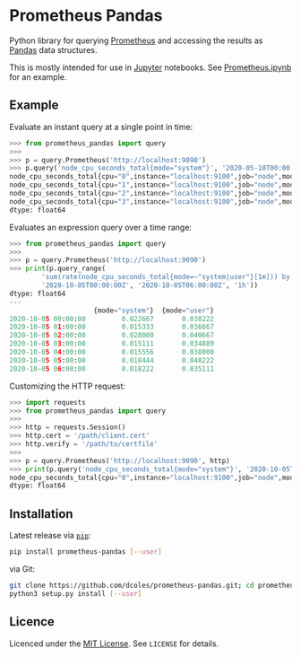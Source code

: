 # Prometheus Pandas

Python library for querying [Prometheus](https://prometheus.io/) and accessing the results as
 [Pandas](https://pandas.pydata.org/) data structures.

This is mostly intended for use in [Jupyter](https://jupyter.org/) notebooks. See [Prometheus.ipynb](Prometheus.ipynb) for an example.

## Example

Evaluate an instant query at a single point in time:

```python
>>> from prometheus_pandas import query
>>>
>>> p = query.Prometheus('http://localhost:9090')
>>> p.query('node_cpu_seconds_total{mode="system"}', '2020-05-10T00:00:00Z')
node_cpu_seconds_total{cpu="0",instance="localhost:9100",job="node",mode="system"}    15706.47
node_cpu_seconds_total{cpu="1",instance="localhost:9100",job="node",mode="system"}    15133.25
node_cpu_seconds_total{cpu="2",instance="localhost:9100",job="node",mode="system"}    15095.59
node_cpu_seconds_total{cpu="3",instance="localhost:9100",job="node",mode="system"}    14649.20
dtype: float64
```

Evaluates an expression query over a time range:

```python
>>> from prometheus_pandas import query
>>>
>>> p = query.Prometheus('http://localhost:9090')
>>> print(p.query_range(
        'sum(rate(node_cpu_seconds_total{mode=~"system|user"}[1m])) by (mode)',
        '2020-10-05T00:00:00Z', '2020-10-05T06:00:00Z', '1h'))
dtype: float64
---
                     {mode="system"}  {mode="user"}
2020-10-05 00:00:00         0.022667       0.038222
2020-10-05 01:00:00         0.015333       0.036667
2020-10-05 02:00:00         0.028000       0.040667
2020-10-05 03:00:00         0.015111       0.034889
2020-10-05 04:00:00         0.015556       0.038000
2020-10-05 05:00:00         0.018444       0.040222
2020-10-05 06:00:00         0.018222       0.035111
```

Customizing the HTTP request:

```python
>>> import requests
>>> from prometheus_pandas import query
>>>
>>> http = requests.Session()
>>> http.cert = '/path/client.cert'
>>> http.verify = '/path/to/certfile'
>>>
>>> p = query.Prometheus('http://localhost:9090', http)
>>> print(p.query('node_cpu_seconds_total{mode="system"}', '2020-10-05T00:00:00Z'))
node_cpu_seconds_total{cpu="0",instance="localhost:9100",job="node",mode="system"}    3954.92
dtype: float64
```

## Installation

Latest release via [`pip`](https://pip.pypa.io):

```bash
pip install prometheus-pandas [--user]
```

via Git:

```bash
git clone https://github.com/dcoles/prometheus-pandas.git; cd prometheus-pandas
python3 setup.py install [--user]
```

## Licence

Licenced under the [MIT License](https://choosealicense.com/licenses/mit/). See `LICENSE` for details.
